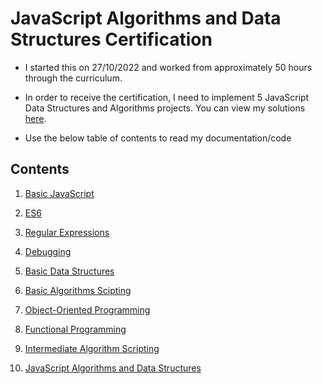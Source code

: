 # JavaScript Algorithms and Data Structures Certification

- I started this on 27/10/2022 and worked from approximately 50 hours through the curriculum.

- In order to receive the certification, I need to implement 5 JavaScript Data Structures and Algorithms projects. You can view my solutions [here]().

- Use the below table of contents to read my documentation/code

## Contents

1) [Basic JavaScript](/01%20-%20Basic%20Javascript)

2) [ES6]()

3) [Regular Expressions]()

4) [Debugging]()

5) [Basic Data Structures]()

6) [Basic Algorithms Scipting]()

7) [Object-Oriented Programming]()

8) [Functional Programming]()

9) [Intermediate Algorithm Scripting]()

10) [JavaScript Algorithms and Data Structures]()